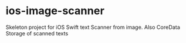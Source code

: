 # ios-image-scanner
Skeleton project for iOS Swift text Scanner from image. Also CoreData Storage of scanned texts
